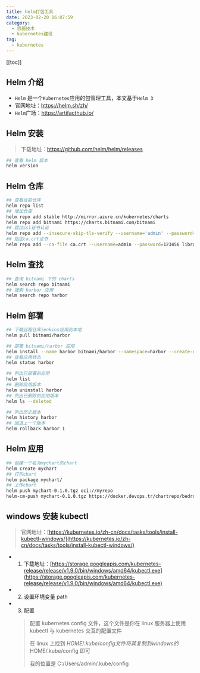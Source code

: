 ```yaml
---
title: helm打包工具
date: 2023-02-20 16:07:59
category: 
  - 容器技术
  - kubernetes建设
tag: 
  - kubernetes
---
```


<!-- more -->

[[toc]]



## Helm 介绍
  - `Helm` 是一个`Kubernetes`应用的包管理工具，本文基于`Helm 3`
  - 官网地址：<https://helm.sh/zh/>
  - `Helm`广场：<https://artifacthub.io/>

## Helm 安装
> 下载地址：<https://github.com/helm/helm/releases>
```bash
## 查看 helm 版本
helm version
```

## Helm 仓库
```bash
## 查看当前仓库
helm repo list
## 增加仓库
helm repo add stable http://mirror.azure.cn/kubernetes/charts
helm repo add bitnami https://charts.bitnami.com/bitnami
## 跳过ssl证书认证
helm repo add --insecure-skip-tls-verify --username='admin' --password=12345 devops https://docker.devops.tr/chartrepo/bedrock 
## 指定ca.crt证书
helm repo add --ca-file ca.crt --username=admin --password=123456 library https://docker.devops.kk/chartrepo/library
```

## Helm 查找
```bash
## 查询 bitnami 下的 charts
helm search repo bitnami
## 搜索 harbor 应用
helm search repo harbor
```

## Helm 部署
```bash
## 下载远程仓库jenkins应用到本地
helm pull bitnami/harbor

## 部署 bitnami/harbor 应用
helm install --name harbor bitnami/harbor --namespace=harbor --create-namespace
## 查看应用状态
helm status harbor

## 列出已部署的应用
helm list
## 删除应用版本
helm uninstall harbor
## 列出已删除的应用版本
helm ls --deleted

## 列出历史版本
helm history harbor
## 回退上一个版本
helm rollback harbor 1
```

## Helm 应用

```bash
## 创建一个名为mychart的chart
helm create mychart
## 打包chart
helm package mychart/
## 上传chart
helm push mychart-0.1.0.tgz oci://myrepo
helm-cm-push mychart-0.1.0.tgz https://docker.devops.tr/chartrepo/bedrock --username='admin' --password=123456
```

## windows 安装 kubectl

> 官网地址：[https://kubernetes.io/zh-cn/docs/tasks/tools/install-kubectl-windows/](https://kubernetes.io/zh-cn/docs/tasks/tools/install-kubectl-windows/)

- 1. 下载地址：[https://storage.googleapis.com/kubernetes-release/release/v1.9.0/bin/windows/amd64/kubectl.exe](https://storage.googleapis.com/kubernetes-release/release/v1.9.0/bin/windows/amd64/kubectl.exe)
- 2. 设置环境变量 path
- 3. 配置
  > 配置 kubernetes config 文件，这个文件是你在 linux 服务器上使用 kubectl 与 kubernetes 交互的配置文件
  > 
  > 在 linux 上找到 $HOME/.kube/config 文件将其复制到windows 的$HOME/.kube/config 即可
  > 
  > 我的位置是 C:/Users/admin/.kube/config

